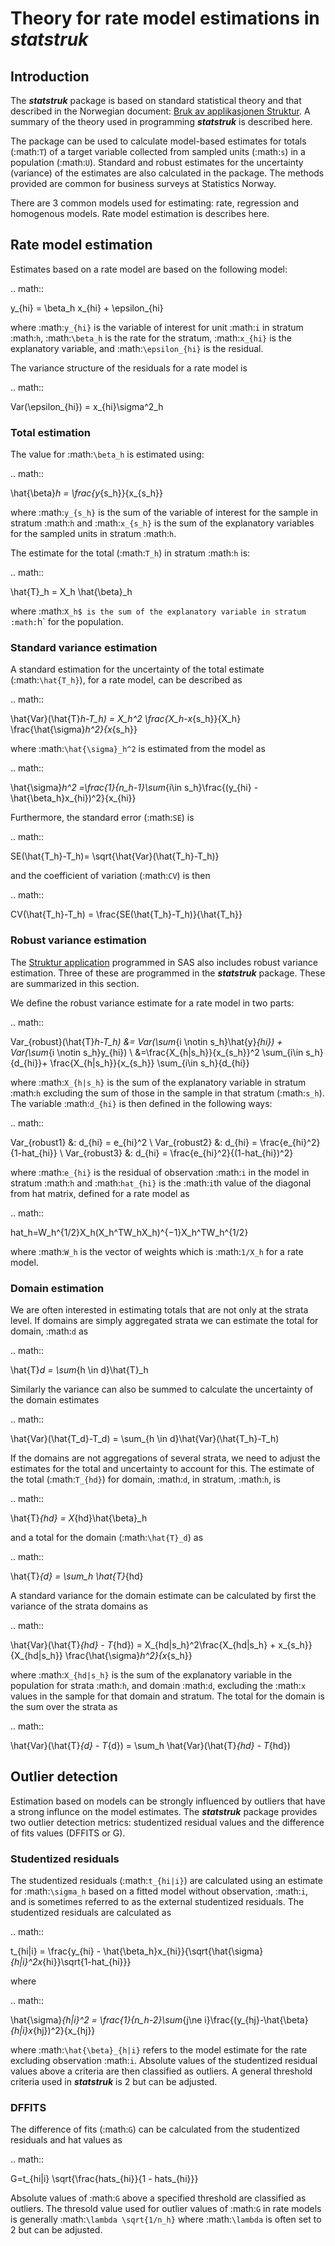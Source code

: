 # Theory for rate model estimations in **_statstruk_**

## Introduction
The **_statstruk_** package is based on standard statistical theory and that described in the Norwegian document: [Bruk av applikasjonen Struktur](https://www.ssb.no/a/publikasjoner/pdf/notat_200730/notat_200730.pdf). A summary of the theory used in programming **_statstruk_** is described here.

The package can be used to calculate model-based estimates for totals (:math:`T`) of a target variable collected from sampled units (:math:`s`) in a population (:math:`U`). Standard and robust estimates for the uncertainty (variance) of the estimates are also calculated in the package. The methods provided are common for business surveys at Statistics Norway.

There are 3 common models used for estimating: rate, regression and homogenous models. Rate model estimation is describes here.

## Rate model estimation
Estimates based on a rate model are based on the following model:

.. math::

y_{hi} = \beta_h x_{hi} + \epsilon_{hi}


where :math:`y_{hi}` is the variable of interest for unit :math:`i` in stratum :math:`h`, :math:`\beta_h` is the rate for the stratum, :math:`x_{hi}` is the explanatory variable, and :math:`\epsilon_{hi}` is the residual.

The variance structure of the residuals for a rate model is

.. math::

Var(\epsilon_{hi}) = x_{hi}\sigma^2_h


### Total estimation
The value for :math:`\beta_h` is estimated using:

.. math::

\hat{\beta}_h = \frac{y_{s_h}}{x_{s_h}}


where :math:`y_{s_h}` is the sum of the variable of interest for the sample in stratum :math:`h` and :math:`x_{s_h}` is the sum of the explanatory variables for the sampled units in stratum :math:`h`.

The estimate for the total (:math:`T_h`) in stratum :math:`h` is:

.. math::

\hat{T}_h = X_h \hat{\beta}_h


where :math:`X_h$ is the sum of the explanatory variable in stratum :math:`h` for the population.


### Standard variance estimation
A standard estimation for the uncertainty of the total estimate (:math:`\hat{T_h}`), for a rate model, can be described as

.. math::

\hat{Var}(\hat{T}_h-T_h) = X_h^2 \frac{X_h-x_{s_h}}{X_h} \frac{\hat{\sigma}_h^2}{x_{s_h}}


where :math:`\hat{\sigma}_h^2` is estimated from the model as

.. math::

\hat{\sigma}_h^2 =\frac{1}{n_h-1}\sum_{i\in s_h}\frac{(y_{hi} - \hat{\beta_h}x_{hi})^2}{x_{hi}}


Furthermore, the standard error (:math:`SE`) is

.. math::

SE(\hat{T_h}-T_h)= \sqrt{\hat{Var}(\hat{T_h}-T_h)}


and the coefficient of variation (:math:`CV`) is then

.. math::

CV(\hat{T_h}-T_h) = \frac{SE(\hat{T_h}-T_h)}{\hat{T_h}}


### Robust variance estimation
The [Struktur application](https://www.ssb.no/a/publikasjoner/pdf/notat_200730/notat_200730.pdf) programmed in SAS also includes  robust variance estimation. Three of these are programmed in the **_statstruk_** package. These are summarized in this section.

We define the robust variance estimate for a rate model in two parts:

.. math::

Var_{robust}(\hat{T}_h-T_h) &= Var(\sum_{i \notin s_h}\hat{y}_{hi}) + Var(\sum_{i \notin s_h}y_{hi}) \\
&=\frac{X_{h|s_h}}{x_{s_h}}^2 \sum_{i\in s_h}{d_{hi}}+ \frac{X_{h|s_h}}{x_{s_h}} \sum_{i\in s_h}{d_{hi}}



where :math:`X_{h|s_h}` is the sum of the explanatory variable in stratum :math:`h` excluding the sum of those in the sample in that stratum (:math:`s_h`). The variable :math:`d_{hi}` is then defined in the following ways:

.. math::

Var_{robust1} &: d_{hi} = e_{hi}^2 \\
Var_{robust2} &: d_{hi} = \frac{e_{hi}^2}{1-hat_{hi}} \\
Var_{robust3} &: d_{hi} = \frac{e_{hi}^2}{(1-hat_{hi})^2}



where :math:`e_{hi}` is the residual of observation :math:`i` in the model in stratum :math:`h` and :math:`hat_{hi}` is the :math:`i`th value of the diagonal from hat matrix, defined for a rate model as

.. math::

hat_h=W_h^{1/2}X_h(X_h^TW_hX_h)^{−1}X_h^TW_h^{1/2}


where :math:`W_h` is the vector of weights which is :math:`1/X_h` for a rate model.



### Domain estimation
We are often interested in estimating totals that are not only at the strata level. If domains are simply aggregated strata we can estimate the total for domain, :math:`d` as

.. math::

\hat{T}_d = \sum_{h \in d}\hat{T}_h


Similarly the variance can also be summed to calculate the uncertainty of the domain estimates

.. math::

\hat{Var}(\hat{T_d}-T_d) = \sum_{h \in d}\hat{Var}(\hat{T_h}-T_h)


If the domains are not aggregations of several strata, we need to adjust the estimates for the total and uncertainty to account for this. The estimate of the total (:math:`T_{hd}`) for domain, :math:`d`, in stratum, :math:`h`, is

.. math::

\hat{T}_{hd} = X_{hd}\hat{\beta}_h


and a total for the domain (:math:`\hat{T}_d`) as

.. math::

\hat{T}_{d} = \sum_h \hat{T}_{hd}


A standard variance for the domain estimate can be calculated by first the variance of the strata domains as

.. math::

\hat{Var}(\hat{T}_{hd} - T_{hd}) =  X_{hd|s_h}^2\frac{X_{hd|s_h} + x_{s_h}}{X_{hd|s_h}} \frac{\hat{\sigma}_h^2}{x_{s_h}}


where :math:`X_{hd|s_h}` is the sum of the explanatory variable in the population for strata :math:`h`, and domain :math:`d`, excluding the :math:`x` values in the sample for that domain and stratum. The total for the domain is the sum over the strata as

.. math::

\hat{Var}(\hat{T}_{d} - T_{d}) = \sum_h \hat{Var}(\hat{T}_{hd} - T_{hd})


## Outlier detection
Estimation based on models can be strongly influenced by outliers that have a strong influnce on the model estimates. The **_statstruk_** package provides two outlier detection metrics: studentized residual values and the difference of fits values (DFFITS or G).

### Studentized residuals
The studentized residuals (:math:`t_{hi|i}`) are calculated using an estimate for :math:`\sigma_h` based on a fitted model without observation, :math:`i`, and is sometimes referred to as the external studentized residuals. The studentized residuals are calculated as

.. math::

t_{hi|i} = \frac{y_{hi} - \hat{\beta_h}x_{hi}}{\sqrt{\hat{\sigma}_{h|i}^2x_{hi}}\sqrt{1-hat_{hi}}}

where

.. math::

\hat{\sigma}_{h|i}^2 = \frac{1}{n_h-2}\sum_{j\ne i}\frac{(y_{hj}-\hat{\beta}_{h|i}x_{hj})^2}{x_{hj}}


where :math:`\hat{\beta}_{h|i}` refers to the model estimate for the rate excluding observation :math:`i`.
Absolute values of the studentized residual values above a criteria are then classified as outliers. A general threshold criteria used in **_statstruk_** is  2 but can be adjusted.

### DFFITS
The difference of fits (:math:`G`) can be calculated from the studentized residuals and hat values as

.. math::

G=t_{hi|i} \sqrt{\frac{hats_{hi}}{1 - hats_{hi}}}

Absolute values of :math:`G` above a specified threshold are classified as outliers. The thresold value used for outlier values of :math:`G` in rate models is generally :math:`\lambda \sqrt{1/n_h}` where :math:`\lambda` is often set to 2 but can be adjusted.
